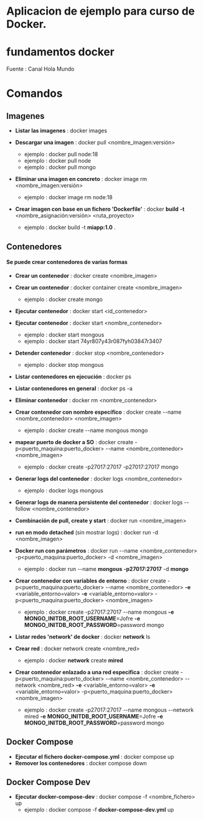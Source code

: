# Aplicacion de ejemplo para curso de Docker.

# fundamentos docker

Fuente : Canal Hola Mundo

# Comandos

## Imagenes 

* **Listar las imagenes** : docker images
* **Descargar una imagen** : docker pull <nombre_imagen:versión>
    * ejemplo : docker pull node:18
    * ejemplo : docker pull node
    * ejemplo : docker pull mongo

* **Eliminar una imagen en concreto** : docker image rm <nombre_imagen:versión>
    * ejemplo : docker image rm node:18

* **Crear imagen con base en un fichero 'Dockerfile'** : docker **build** **-t** <nombre_asignación:versión> <ruta_proyecto>
    * ejemplo : docker build -t **miapp:1.0** .  

## Contenedores
#### Se puede crear contenedores de varias formas 
* **Crear un contenedor** : docker create <nombre_imagen> 
* **Crear un contenedor** : docker container create <nombre_imagen> 
    * ejemplo : docker create mongo 
* **Ejecutar contenedor** : docker start <id_contenedor>
* **Ejecutar contenedor** : docker start <nombre_contenedor>
    * ejemplo : docker start mongous
    * ejemplo : docker start 74yr807y43r087fyh03847r3407
* **Detender contenedor** : docker stop <nombre_contenedor>
    * ejemplo : docker stop mongous
* **Listar contenedores en ejecución** : docker ps
* **Listar contenedores en general** : docker ps -a
* **Eliminar contenedor** : docker rm <nombre_contenedor>
* **Crear contenedor con nombre específico** : docker create --name <nombre_contenedor> <nombre_imagen>
    * ejemplo : docker create --name mongous mongo  
* **mapear puerto de docker a SO** : docker create -p<puerto_maquina:puerto_docker> --name <nombre_contenedor> <nombre_imagen>
    * ejemplo : docker create -p27017:27017 -p27017:27017  mongo 

* **Generar logs del contenedor** : docker logs <nombre_contenedor>
    * ejemplo : docker logs mongous

* **Generar logs de manera persistente del contenedor** : docker logs --follow <nombre_contenedor>
* **Combinación de pull, create y start** : docker run <nombre_imagen>
* **run en modo detached** (sin mostrar logs) : docker run -d <nombre_imagen>
* **Docker run con parámetros** : docker run --name <nombre_contenedor> -p<puerto_maquina:puerto_docker> -d <nombre_imagen>
    * ejemplo : docker run --name **mongous** **-p27017:27017** -d **mongo**
* **Crear contenedor con variables de entorno** :  docker create -p<puerto_maquina:puerto_docker> --name <nombre_contenedor> **-e** <variable_entorno=valor> **-e** <variable_entorno=valor> -p<puerto_maquina:puerto_docker> <nombre_imagen>
    * ejemplo : docker create -p27017:27017 --name mongous **-e** **MONGO_INITDB_ROOT_USERNAME**=Jofre **-e** **MONGO_INITDB_ROOT_PASSWORD**=password mongo
* **Listar redes 'network' de docker** : docker **network** ls 
* **Crear red** : docker network create <nombre_red>
    * ejemplo : docker **network** create **mired**
* **Crear contenedor enlazado a una red especifica** : docker create -p<puerto_maquina:puerto_docker>  --name <nombre_contenedor> --network <nombre_red> **-e** <variable_entorno=valor> **-e** <variable_entorno=valor> -p<puerto_maquina:puerto_docker> <nombre_imagen>
    * ejemplo : docker create -p27017:27017 --name mongous --network mired **-e** **MONGO_INITDB_ROOT_USERNAME**=Jofre **-e** **MONGO_INITDB_ROOT_PASSWORD**=password mongo

## Docker Compose
* **Ejecutar el fichero docker-compose.yml** : docker compose up 
* **Remover los contenedores** : docker compose down 

## Docker Compose Dev
* **Ejecutar docker-compose-dev** : docker compose -f <nombre_fichero> up
    * ejemplo : docker compose -f **docker-compose-dev.yml** up